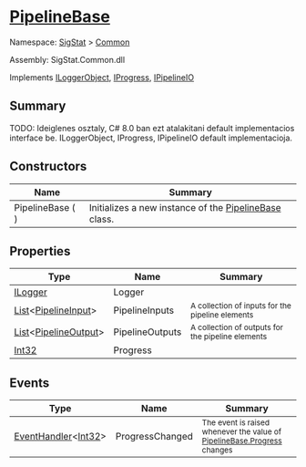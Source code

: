 # [PipelineBase](./PipelineBase.md)

Namespace: [SigStat]() > [Common](./README.md)

Assembly: SigStat.Common.dll

Implements [ILoggerObject](./ILoggerObject.md), [IProgress](./Helpers/IProgress.md), [IPipelineIO](./Pipeline/IPipelineIO.md)

## Summary
TODO: Ideiglenes osztaly, C# 8.0 ban ezt atalakitani default implementacios interface be.  ILoggerObject, IProgress, IPipelineIO default implementacioja.

## Constructors

| Name | Summary | 
| --- | --- | 
| PipelineBase (  ) | Initializes a new instance of the [PipelineBase](https://github.com/hargitomi97/sigstat/blob/master/docs/md/SigStat/Common/PipelineBase.md) class. | 


## Properties

| Type | Name | Summary | 
| --- | --- | --- | 
| [ILogger](https://docs.microsoft.com/en-us/dotnet/api/Microsoft.Extensions.Logging.ILogger) | Logger | <sub></sub> | 
| [List](https://docs.microsoft.com/en-us/dotnet/api/System.Collections.Generic.List-1)\<[PipelineInput](./Pipeline/PipelineInput.md)> | PipelineInputs | <sub>A collection of inputs for the pipeline elements</sub> | 
| [List](https://docs.microsoft.com/en-us/dotnet/api/System.Collections.Generic.List-1)\<[PipelineOutput](./Pipeline/PipelineOutput.md)> | PipelineOutputs | <sub>A collection of outputs for the pipeline elements</sub> | 
| [Int32](https://docs.microsoft.com/en-us/dotnet/api/System.Int32) | Progress | <sub></sub> | 


## Events

| Type | Name | Summary | 
| --- | --- | --- | 
| [EventHandler](https://docs.microsoft.com/en-us/dotnet/api/System.EventHandler-1)\<[Int32](https://docs.microsoft.com/en-us/dotnet/api/System.Int32)> | ProgressChanged | <sub>The event is raised whenever the value of [PipelineBase.Progress](https://github.com/hargitomi97/sigstat/blob/master/docs/md/SigStat/Common/PipelineBase.md) changes</sub> | 


